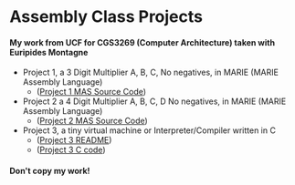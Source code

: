 # Assembly Class Projects 
#### My work from UCF for CGS3269 (Computer Architecture) taken with Euripides Montagne

- Project 1, a 3 Digit Multiplier A, B, C, No negatives, in MARIE (MARIE Assembly Language)
    - ([Project 1 MAS Source Code](JackSweeneyProgPRJ1.mas))
- Project 2 a 4 Digit Multiplier A, B, C, D No negatives, in MARIE (MARIE Assembly Language)
    - ([Project 2 MAS Source Code](JackSweeneyProgPRJ2.mas))
- Project 3, a tiny virtual machine or Interpreter/Compiler written in C
    - ([Project 3 README](PRJ3/README.md))
    - ([Project 3 C code](PRJ3/tinyvm.c))



#### Don't copy my work!

